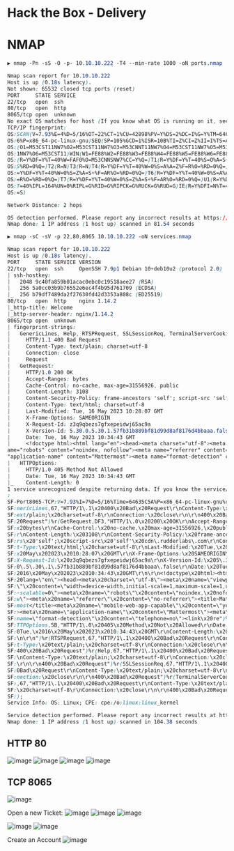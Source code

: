 # Hack the Box - Delivery

# NMAP
```CSS
▶ nmap -Pn -sS -O -p- 10.10.10.222 -T4 --min-rate 1000 -oN ports.nmap

Nmap scan report for 10.10.10.222
Host is up (0.18s latency).
Not shown: 65532 closed tcp ports (reset)
PORT     STATE SERVICE
22/tcp   open  ssh
80/tcp   open  http
8065/tcp open  unknown
No exact OS matches for host (If you know what OS is running on it, see https://nmap.org/submit/ ).
TCP/IP fingerprint:
OS:SCAN(V=7.93%E=4%D=5/16%OT=22%CT=1%CU=42898%PV=Y%DS=2%DC=I%G=Y%TM=64635BE
OS:6%P=x86_64-pc-linux-gnu)SEQ(SP=105%GCD=1%ISR=10B%TI=Z%CI=Z%II=I%TS=A)OPS
OS:(O1=M53CST11NW7%O2=M53CST11NW7%O3=M53CNNT11NW7%O4=M53CST11NW7%O5=M53CST1
OS:1NW7%O6=M53CST11)WIN(W1=FE88%W2=FE88%W3=FE88%W4=FE88%W5=FE88%W6=FE88)ECN
OS:(R=Y%DF=Y%T=40%W=FAF0%O=M53CNNSNW7%CC=Y%Q=)T1(R=Y%DF=Y%T=40%S=O%A=S+%F=A
OS:S%RD=0%Q=)T2(R=N)T3(R=N)T4(R=Y%DF=Y%T=40%W=0%S=A%A=Z%F=R%O=%RD=0%Q=)T5(R
OS:=Y%DF=Y%T=40%W=0%S=Z%A=S+%F=AR%O=%RD=0%Q=)T6(R=Y%DF=Y%T=40%W=0%S=A%A=Z%F
OS:=R%O=%RD=0%Q=)T7(R=Y%DF=Y%T=40%W=0%S=Z%A=S+%F=AR%O=%RD=0%Q=)U1(R=Y%DF=N%
OS:T=40%IPL=164%UN=0%RIPL=G%RID=G%RIPCK=G%RUCK=G%RUD=G)IE(R=Y%DFI=N%T=40%CD
OS:=S)

Network Distance: 2 hops

OS detection performed. Please report any incorrect results at https://nmap.org/submit/ .
Nmap done: 1 IP address (1 host up) scanned in 81.54 seconds
```

```CSS
▶ nmap -sC -sV -p 22,80,8065 10.10.10.222 -oN services.nmap  

Nmap scan report for 10.10.10.222
Host is up (0.18s latency).                                                                                                                                                                                          
PORT     STATE SERVICE VERSION                                                       
22/tcp   open  ssh     OpenSSH 7.9p1 Debian 10+deb10u2 (protocol 2.0)     
| ssh-hostkey:                                                                       
|   2048 9c40fa859b01acac0ebc0c19518aee27 (RSA)                           
|   256 5a0cc03b9b76552e6ec4f4b95d761709 (ECDSA)                          
|_  256 b79df7489da2f27630fd42d3353a808c (ED25519)                        
80/tcp   open  http    nginx 1.14.2                                                  
|_http-title: Welcome                                                                
|_http-server-header: nginx/1.14.2                                                   
8065/tcp open  unknown                                                               
| fingerprint-strings:                                                               
|   GenericLines, Help, RTSPRequest, SSLSessionReq, TerminalServerCookie: 
|     HTTP/1.1 400 Bad Request                                                       
|     Content-Type: text/plain; charset=utf-8                             
|     Connection: close                                                              
|     Request                                                                        
|   GetRequest:                                                                      
|     HTTP/1.0 200 OK                                                                
|     Accept-Ranges: bytes                                                           
|     Cache-Control: no-cache, max-age=31556926, public                   
|     Content-Length: 3108                                                           
|     Content-Security-Policy: frame-ancestors 'self'; script-src 'self' cdn.rudderlabs.com
|     Content-Type: text/html; charset=utf-8                              
|     Last-Modified: Tue, 16 May 2023 10:28:07 GMT                        
|     X-Frame-Options: SAMEORIGIN                                                    
|     X-Request-Id: z3q9qbezs7gfxepeidwj65ac9a                            
|     X-Version-Id: 5.30.0.5.30.1.57fb31b889bf81d99d8af8176d4bbaaa.false  
|     Date: Tue, 16 May 2023 10:34:43 GMT                                            
|     <!doctype html><html lang="en"><head><meta charset="utf-8"><meta name="viewport" content="width=device-width,initial-scale=1,maximum-scale=1,user-scalable=0"><meta n
ame="robots" content="noindex, nofollow"><meta name="referrer" content="no-referrer"><title>Mattermost</title><meta name="mobile-web-app-capable" content="yes"><meta name=
"application-name" content="Mattermost"><meta name="format-detection" content="telephone=no"><link re
|   HTTPOptions:
|     HTTP/1.0 405 Method Not Allowed
|     Date: Tue, 16 May 2023 10:34:43 GMT                                                                                                                                  
|_    Content-Length: 0                                                              
1 service unrecognized despite returning data. If you know the service/version, please submit the following fingerprint at https://nmap.org/cgi-bin/submit.cgi?new-service 
:
SF-Port8065-TCP:V=7.93%I=7%D=5/16%Time=64635C5A%P=x86_64-pc-linux-gnu%r(Ge
SF:nericLines,67,"HTTP/1\.1\x20400\x20Bad\x20Request\r\nContent-Type:\x20t
SF:ext/plain;\x20charset=utf-8\r\nConnection:\x20close\r\n\r\n400\x20Bad\x
SF:20Request")%r(GetRequest,DF3,"HTTP/1\.0\x20200\x20OK\r\nAccept-Ranges:\
SF:x20bytes\r\nCache-Control:\x20no-cache,\x20max-age=31556926,\x20public\
SF:r\nContent-Length:\x203108\r\nContent-Security-Policy:\x20frame-ancesto
SF:rs\x20'self';\x20script-src\x20'self'\x20cdn\.rudderlabs\.com\r\nConten
SF:t-Type:\x20text/html;\x20charset=utf-8\r\nLast-Modified:\x20Tue,\x2016\
SF:x20May\x202023\x2010:28:07\x20GMT\r\nX-Frame-Options:\x20SAMEORIGIN\r\n
SF:X-Request-Id:\x20z3q9qbezs7gfxepeidwj65ac9a\r\nX-Version-Id:\x205\.30\.
SF:0\.5\.30\.1\.57fb31b889bf81d99d8af8176d4bbaaa\.false\r\nDate:\x20Tue,\x
SF:2016\x20May\x202023\x2010:34:43\x20GMT\r\n\r\n<!doctype\x20html><html\x
SF:20lang=\"en\"><head><meta\x20charset=\"utf-8\"><meta\x20name=\"viewport
SF:\"\x20content=\"width=device-width,initial-scale=1,maximum-scale=1,user
SF:-scalable=0\"><meta\x20name=\"robots\"\x20content=\"noindex,\x20nofollo
SF:w\"><meta\x20name=\"referrer\"\x20content=\"no-referrer\"><title>Matter
SF:most</title><meta\x20name=\"mobile-web-app-capable\"\x20content=\"yes\"
SF:><meta\x20name=\"application-name\"\x20content=\"Mattermost\"><meta\x20
SF:name=\"format-detection\"\x20content=\"telephone=no\"><link\x20re")%r(H
SF:TTPOptions,5B,"HTTP/1\.0\x20405\x20Method\x20Not\x20Allowed\r\nDate:\x2
SF:0Tue,\x2016\x20May\x202023\x2010:34:43\x20GMT\r\nContent-Length:\x200\r
SF:\n\r\n")%r(RTSPRequest,67,"HTTP/1\.1\x20400\x20Bad\x20Request\r\nConten
SF:t-Type:\x20text/plain;\x20charset=utf-8\r\nConnection:\x20close\r\n\r\n
SF:400\x20Bad\x20Request")%r(Help,67,"HTTP/1\.1\x20400\x20Bad\x20Request\r
SF:\nContent-Type:\x20text/plain;\x20charset=utf-8\r\nConnection:\x20close
SF:\r\n\r\n400\x20Bad\x20Request")%r(SSLSessionReq,67,"HTTP/1\.1\x20400\x2
SF:0Bad\x20Request\r\nContent-Type:\x20text/plain;\x20charset=utf-8\r\nCon
SF:nection:\x20close\r\n\r\n400\x20Bad\x20Request")%r(TerminalServerCookie
SF:,67,"HTTP/1\.1\x20400\x20Bad\x20Request\r\nContent-Type:\x20text/plain;
SF:\x20charset=utf-8\r\nConnection:\x20close\r\n\r\n400\x20Bad\x20Request"
SF:);
Service Info: OS: Linux; CPE: cpe:/o:linux:linux_kernel

Service detection performed. Please report any incorrect results at https://nmap.org/submit/ .
Nmap done: 1 IP address (1 host up) scanned in 104.38 seconds
```

## HTTP 80
![image](https://github.com/0xhardyboy/Hack-the-Box/assets/83878909/aef9bd68-d0a6-4af6-93a4-fe18fd12b22c)
![image](https://github.com/0xhardyboy/Hack-the-Box/assets/83878909/82e2366e-0139-4724-b293-54d1cb35d987)
![image](https://github.com/0xhardyboy/Hack-the-Box/assets/83878909/2ed3b4cd-34a7-4c5b-91c8-dd3ac1e7b0f3)
![image](https://github.com/0xhardyboy/Hack-the-Box/assets/83878909/13d820fd-0ae2-4f27-b60d-1ca82feef356)

## TCP 8065
![image](https://github.com/0xhardyboy/Hack-the-Box/assets/83878909/38815e4f-c1c6-4e60-930a-5a956685abd8)

Open a new Ticket:
![image](https://github.com/0xhardyboy/Hack-the-Box/assets/83878909/ee609bc3-dc30-4fe7-a05b-da27d6bc4f57)
![image](https://github.com/0xhardyboy/Hack-the-Box/assets/83878909/3a54c263-65ec-47eb-ab8f-209316434399)
![image](https://github.com/0xhardyboy/Hack-the-Box/assets/83878909/1278222e-db9d-4081-94dd-6fca9eff1ec2)

![image](https://github.com/0xhardyboy/Hack-the-Box/assets/83878909/9b98f22f-f994-487b-aae9-74c29a58f032)
![image](https://github.com/0xhardyboy/Hack-the-Box/assets/83878909/ad60040f-94c1-4fe1-a56d-74a5d30f18d8)

Create an Account
![image](https://github.com/0xhardyboy/Hack-the-Box/assets/83878909/d4a9bbb0-a716-4e04-9f77-4964bb799673)
